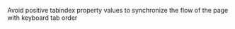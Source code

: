 Avoid positive tabindex property values to synchronize the flow of the page with keyboard tab order
